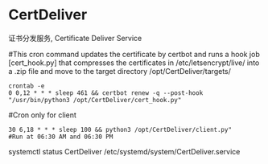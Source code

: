 # CertDeliver
证书分发服务, Certificate Deliver Service


#This cron command updates the certificate by certbot and runs a hook job [cert_hook.py] that compresses the certificates in /etc/letsencrypt/live/ into a .zip file and move to the target directory /opt/CertDeliver/targets/ 
```
crontab -e
0 0,12 * * * sleep 461 && certbot renew -q --post-hook "/usr/bin/python3 /opt/CertDeliver/cert_hook.py"
```

#Cron only for client
```
30 6,18 * * * sleep 100 && python3 /opt/CertDeliver/client.py" 
#Run at 06:30 AM and 06:30 PM

```
systemctl status CertDeliver
/etc/systemd/system/CertDeliver.service